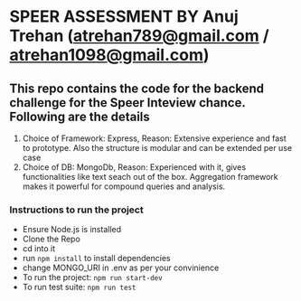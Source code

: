 # SPEER ASSESSMENT BY Anuj Trehan (atrehan789@gmail.com / atrehan1098@gmail.com)

## This repo contains the code for the backend challenge for the Speer Inteview chance. Following are the details

1. Choice of Framework: Express, Reason: Extensive experience and fast to prototype. Also the structure is modular and can be extended per use case
2. Choice of DB: MongoDb, Reason: Experienced with it, gives functionalities like text seach out of the box. Aggregation framework makes it powerful for compound queries and analysis.

### Instructions to run the project
- Ensure Node.js is installed
- Clone the Repo
- cd into it
- run ```npm install``` to install dependencies
- change MONGO_URI in .env as per your convinience
- To run the project: ```npm run start-dev```
- To run test suite: ```npm run test```
